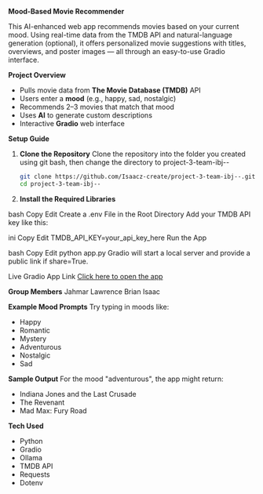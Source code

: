 **Mood-Based Movie Recommender**

This AI-enhanced web app recommends movies based on your current mood. Using real-time data from the TMDB API and natural-language generation (optional), 
it offers personalized movie suggestions with titles, overviews, and poster images — all through an easy-to-use Gradio interface.

**Project Overview**

- Pulls movie data from **The Movie Database (TMDB)** API  
- Users enter a **mood** (e.g., happy, sad, nostalgic)  
- Recommends 2–3 movies that match that mood  
- Uses **AI** to generate custom descriptions  
- Interactive **Gradio** web interface  

**Setup Guide**

1. **Clone the Repository**
   Clone the repository into the folder you created using git bash, then change the directory to project-3-team-ibj-- 
   ```bash
   git clone https://github.com/Isaacz-create/project-3-team-ibj--.git
   cd project-3-team-ibj--

3. **Install the Required Libraries**

bash
Copy
Edit
Create a .env File in the Root Directory
Add your TMDB API key like this:

ini
Copy
Edit
TMDB_API_KEY=your_api_key_here
Run the App

bash
Copy
Edit
python app.py
Gradio will start a local server and provide a public link if share=True.

 Live Gradio App Link
[Click here to open the app](https://cb39c8fa04527f8f5d.gradio.live)

**Group Members**
Jahmar Lawrence
Brian
Isaac

**Example Mood Prompts**
Try typing in moods like:

- Happy
- Romantic
- Mystery
- Adventurous
- Nostalgic
- Sad

**Sample Output**
For the mood "adventurous", the app might return:

- Indiana Jones and the Last Crusade
- The Revenant
- Mad Max: Fury Road

**Tech Used**
- Python
- Gradio
- Ollama
- TMDB API
- Requests
- Dotenv
